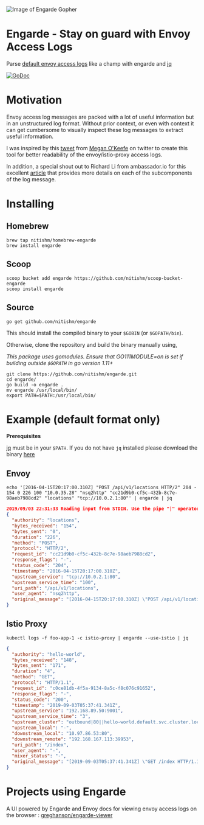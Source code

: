 ![Image of Engarde Gopher](https://storage.googleapis.com/gopherizeme.appspot.com/gophers/fef90366a965fc1a12ede6225907f2007ecdf5a1.png)

# Engarde - Stay on guard with Envoy Access Logs
Parse [default envoy access logs](https://www.envoyproxy.io/docs/envoy/v1.8.0/configuration/access_log#default-format)  like a champ with engarde and [jq](https://github.com/stedolan/jq)

[![GoDoc](https://godoc.org/github.com/nitishm/engarde?status.svg)](https://godoc.org/github.com/nitishm/engarde)

# Motivation
Envoy access log messages are packed with a lot of useful information but in an unstructured log format. Without prior context, or even with context it can get cumbersome to visually inspect these log messages to extract useful information.

I was inspired by this [tweet](https://twitter.com/askmeegs/status/1157029140693995521?ref_src=twsrc%5Etfw%7Ctwcamp%5Etweetembed&ref_url=https%3A%2F%2Fcdn.embedly.com%2Fwidgets%2Fmedia.html%3Ftype%3Dtext%252Fhtml%26key%3Da19fcc184b9711e1b4764040d3dc5c07%26schema%3Dtwitter%26url%3Dhttps%253A%2F%2Ftwitter.com%2Faskmeegs%2Fstatus%2F1157029140693995521%26image%3Dhttps%253A%2F%2Fi.embed.ly%2F1%2Fimage%253Furl%253Dhttps%25253A%25252F%25252Fpbs.twimg.com%25252Fmedia%25252FEA6X3jiX4AYh5X_.jpg%25253Alarge%2526key%253Da19fcc184b9711e1b4764040d3dc5c07) from [Megan O'Keefe](https://twitter.com/askmeegs) on twitter to create this tool for better readability of the envoy/istio-proxy access logs.

In addition, a special shout out to Richard Li from ambassador.io for this excellent [article](https://blog.getambassador.io/understanding-envoy-proxy-and-ambassador-http-access-logs-fee7802a2ec5) that provides more details on each of the subcomponents of the log message.

# Installing

## Homebrew

```console
brew tap nitishm/homebrew-engarde
brew install engarde
```

## Scoop

```console
scoop bucket add engarde https://github.com/nitishm/scoop-bucket-engarde
scoop install engarde
```

## Source

```console
go get github.com/nitishm/engarde
```
This should install the compiled binary to your `$GOBIN` (or `$GOPATH/bin`).

Otherwise, clone the repository and build the binary manually using,

*This package uses gomodules. Ensure that GO111MODULE=on is set if building outside `$GOPATH` in go version 1.11+*

```console
git clone https://github.com/nitishm/engarde.git
cd engarde/
go build -o engarde .
mv engarde /usr/local/bin/
export PATH=$PATH:/usr/local/bin/
``` 

# Example (default format only)
**Prerequisites**

[jq](https://github.com/stedolan/jq) must be in your `$PATH`. If you do not have `jq` installed please download the binary [here](https://stedolan.github.io/jq/)

## Envoy
```console
echo '[2016-04-15T20:17:00.310Z] "POST /api/v1/locations HTTP/2" 204 - 154 0 226 100 "10.0.35.28" "nsq2http" "cc21d9b0-cf5c-432b-8c7e-98aeb7988cd2" "locations" "tcp://10.0.2.1:80"' | engarde | jq
```
```json
2019/09/03 22:31:33 Reading input from STDIN. Use the pipe "|" operator to redirect traffic to engarde
{
  "authority": "locations",
  "bytes_received": "154",
  "bytes_sent": "0",
  "duration": "226",
  "method": "POST",
  "protocol": "HTTP/2",
  "request_id": "cc21d9b0-cf5c-432b-8c7e-98aeb7988cd2",
  "response_flags": "-",
  "status_code": "204",
  "timestamp": "2016-04-15T20:17:00.310Z",
  "upstream_service": "tcp://10.0.2.1:80",
  "upstream_service_time": "100",
  "uri_path": "/api/v1/locations",
  "user_agent": "nsq2http",
  "original_message": "[2016-04-15T20:17:00.310Z] \"POST /api/v1/locations HTTP/2\" 204 - 154 0 226 100 \"10.0.35.28\" \"nsq2http\" \"cc21d9b0-cf5c-432b-8c7e-98aeb7988cd2\" \"locations\" \"tcp://10.0.2.1:80\""
}
```

## Istio Proxy
```console
kubectl logs -f foo-app-1 -c istio-proxy | engarde --use-istio | jq
```
```json
{
  "authority": "hello-world",
  "bytes_received": "148",
  "bytes_sent": "171",
  "duration": "4",
  "method": "GET",
  "protocol": "HTTP/1.1",
  "request_id": "c0ce81db-4f5a-9134-8a5c-f8c076c91652",
  "response_flags": "-",
  "status_code": "200",
  "timestamp": "2019-09-03T05:37:41.341Z",
  "upstream_service": "192.168.89.50:9001",
  "upstream_service_time": "3",
  "upstream_cluster": "outbound|80||hello-world.default.svc.cluster.local",
  "upstream_local": "-",
  "downstream_local": "10.97.86.53:80",
  "downstream_remote": "192.168.167.113:39953",
  "uri_path": "/index",
  "user_agent": "-",
  "mixer_status": "-",
  "original_message": "[2019-09-03T05:37:41.341Z] \"GET /index HTTP/1.1\" 200 - \"-\" 148 171 4 3 \"-\" \"-\" \"c0ce81db-4f5a-9134-8a5c-f8c076c91652\" \"hello-world\" \"192.168.89.50:9001\" outbound|80||hello-world.default.svc.cluster.local - 10.97.86.53:80 192.168.167.113:39953 -"
}
```

# Projects using Engarde

A UI powered by Engarde and Envoy docs for viewing envoy access logs on the browser : [greghanson/engarde-viewer](https://github.com/greghanson/engarde-viewer)
